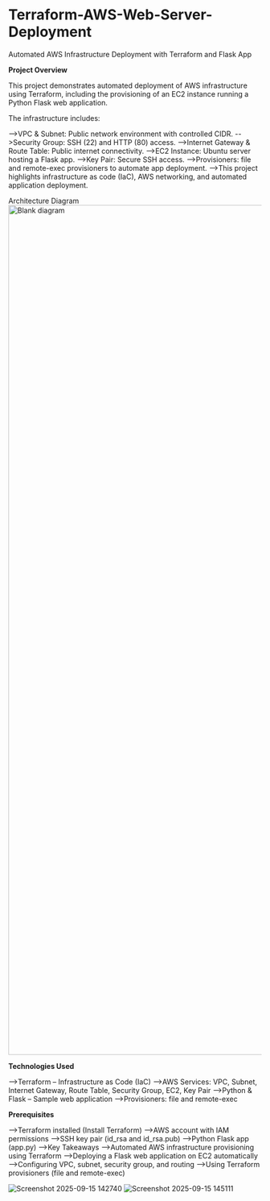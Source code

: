 # Terraform-AWS-Web-Server-Deployment
Automated AWS Infrastructure Deployment with Terraform and Flask App

**Project Overview**

This project demonstrates automated deployment of AWS infrastructure using Terraform, including the provisioning of an EC2 instance running a Python Flask web application.

The infrastructure includes:

-->VPC & Subnet: Public network environment with controlled CIDR.
-->Security Group: SSH (22) and HTTP (80) access.
-->Internet Gateway & Route Table: Public internet connectivity.
-->EC2 Instance: Ubuntu server hosting a Flask app.
-->Key Pair: Secure SSH access.
-->Provisioners: file and remote-exec provisioners to automate app deployment.
-->This project highlights infrastructure as code (IaC), AWS networking, and automated application deployment.

Architecture Diagram
<img width="3638" height="1688" alt="Blank diagram" src="https://github.com/user-attachments/assets/4113033c-b81f-415d-898e-542d3cf9f82d" />

**Technologies Used**

-->Terraform – Infrastructure as Code (IaC)
-->AWS Services: VPC, Subnet, Internet Gateway, Route Table, Security Group, EC2, Key Pair
-->Python & Flask – Sample web application
-->Provisioners: file and remote-exec

**Prerequisites**

-->Terraform installed (Install Terraform)
-->AWS account with IAM permissions
-->SSH key pair (id_rsa and id_rsa.pub)
-->Python Flask app (app.py)
-->Key Takeaways
-->Automated AWS infrastructure provisioning using Terraform
-->Deploying a Flask web application on EC2 automatically
-->Configuring VPC, subnet, security group, and routing
-->Using Terraform provisioners (file and remote-exec)

![Screenshot 2025-09-15 142740](https://github.com/user-attachments/assets/0f660831-5b0d-435a-b6a3-22d6ae23ad0e)
![Screenshot 2025-09-15 145111](https://github.com/user-attachments/assets/838625dd-fbfc-4762-aa82-c3fccee299f3)
